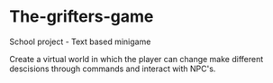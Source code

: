 # The-grifters-game
School project - Text based minigame

Create a virtual world in which the player can change make different descisions through commands and interact with NPC's.
